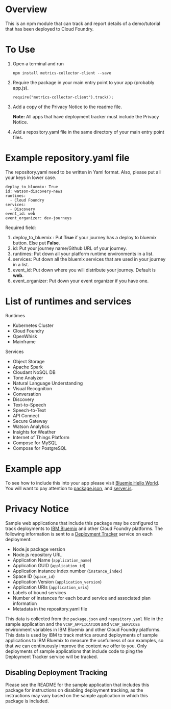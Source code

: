 # Overview

This is an npm module that can track and report details of a demo/tutorial that has been deployed to Cloud Foundry.

# To Use

1. Open a terminal and run  
   ```
   npm install metrics-collector-client --save
   ```
2. Require the package in your main entry point to your app (probably app.js).  
    ```
    require("metrics-collector-client").track();
    ```
3. Add a copy of the Privacy Notice to the readme file. 

   **Note:** All apps that have deployment tracker must include the Privacy Notice.

4. Add a repository.yaml file in the same directory of your main entry point files.


# Example **repository.yaml** file
The repository.yaml need to be written in Yaml format. Also, please put all your keys in lower case.

```
deploy_to_bluemix: True
id: watson-discovery-news
runtimes: 
  - Cloud Foundry
services: 
  - Discovery
event_id: web
event_organizer: dev-journeys
```

Required field:
1. deploy_to_bluemix : Put **True** if your journey has a deploy to bluemix button. Else put **False**.
2. id: Put your journey name/Github URL of your journey.
3. runtimes: Put down all your platform runtime environments in a list.
4. services: Put down all the bluemix services that are used in your journey in a list.
5. event_id: Put down where you will distribute your journey. Default is **web**. 
6. event_organizer: Put down your event organizer if you have one.

# List of runtimes and services

Runtimes

- Kubernetes Cluster
- Cloud Foundry
- OpenWhisk
- Mainframe

Services

- Object Storage
- Apache Spark
- Cloudant NoSQL DB
- Tone Analyzer
- Natural Language Understanding
- Visual Recognition
- Conversation
- Discovery
- Text-to-Speech
- Speech-to-Text
- API Connect
- Secure Gateway
- Watson Analytics
- Insights for Weather
- Internet of Things Platform
- Compose for MySQL
- Compose for PostgreSQL

# Example app

To see how to include this into your app please visit [Bluemix Hello World](https://github.com/IBM-Bluemix/bluemix-hello-node).  You will want to pay attention to [package.json](https://github.com/IBM-Bluemix/bluemix-hello-node/blob/master/package.json#L9), and [server.js](https://github.com/IBM-Bluemix/bluemix-hello-node/blob/master/server.js#L15).

# Privacy Notice

Sample web applications that include this package may be configured to track deployments to [IBM Bluemix](https://www.bluemix.net/) and other Cloud Foundry platforms. The following information is sent to a [Deployment Tracker](https://github.com/IBM/metrics-collector-service) service on each deployment:

* Node.js package version
* Node.js repository URL
* Application Name (`application_name`)
* Application GUID (`application_id`)
* Application instance index number (`instance_index`)
* Space ID (`space_id`)
* Application Version (`application_version`)
* Application URIs (`application_uris`)
* Labels of bound services
* Number of instances for each bound service and associated plan information
* Metadata in the repository.yaml file

This data is collected from the `package.json` and `repository.yaml` file in the sample application and the `VCAP_APPLICATION` and `VCAP_SERVICES` environment variables in IBM Bluemix and other Cloud Foundry platforms. This data is used by IBM to track metrics around deployments of sample applications to IBM Bluemix to measure the usefulness of our examples, so that we can continuously improve the content we offer to you. Only deployments of sample applications that include code to ping the Deployment Tracker service will be tracked.

## Disabling Deployment Tracking

Please see the README for the sample application that includes this package for instructions on disabling deployment tracking, as the instructions may vary based on the sample application in which this package is included.
